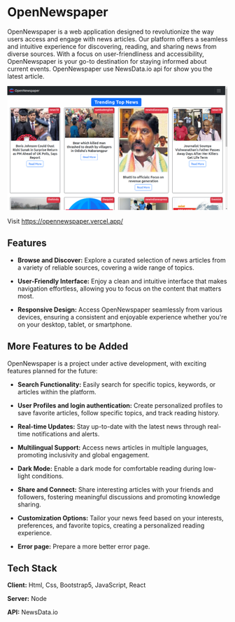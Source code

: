 # OpenNewspaper

OpenNewspaper is a web application designed to revolutionize the way users access and engage with news articles. Our platform offers a seamless and intuitive experience for discovering, reading, and sharing news from diverse sources. With a focus on user-friendliness and accessibility, OpenNewspaper is your go-to destination for staying informed about current events. OpenNewspaper use NewsData.io api for show you the latest article.

![App Screenshot](/public/Screenshot.png)

Visit https://opennewspaper.vercel.app/ 

## Features

- **Browse and Discover:** Explore a curated selection of news articles from a variety of reliable sources, covering a wide range of topics.

- **User-Friendly Interface:** Enjoy a clean and intuitive interface that makes navigation effortless, allowing you to focus on the content that matters most.

- **Responsive Design:** Access OpenNewspaper seamlessly from various devices, ensuring a consistent and enjoyable experience whether you're on your desktop, tablet, or smartphone.

## More Features to be Added

OpenNewspaper is a project under active development, with exciting features planned for the future:

- **Search Functionality:** Easily search for specific topics, keywords, or articles within the platform.

- **User Profiles and login authentication:** Create personalized profiles to save favorite articles, follow specific topics, and track reading history.

- **Real-time Updates:** Stay up-to-date with the latest news through real-time notifications and alerts.

- **Multilingual Support:** Access news articles in multiple languages, promoting inclusivity and global engagement.

- **Dark Mode:** Enable a dark mode for comfortable reading during low-light conditions.

- **Share and Connect:** Share interesting articles with your friends and followers, fostering meaningful discussions and promoting knowledge sharing.

- **Customization Options:** Tailor your news feed based on your interests, preferences, and favorite topics, creating a personalized reading experience.

- **Error page:** Prepare a more better error page.

## Tech Stack

**Client:** Html, Css, Bootstrap5, JavaScript, React

**Server:** Node

**API:** NewsData.io